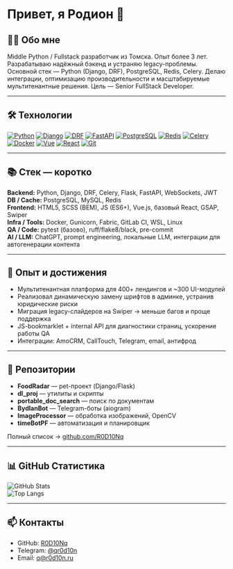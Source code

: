 # Привет, я Родион 👋

## 🧑‍💻 Обо мне
Middle Python / Fullstack разработчик из Томска. Опыт более 3 лет. Разрабатываю надёжный бэкенд и устраняю legacy-проблемы. Основной стек — Python (Django, DRF), PostgreSQL, Redis, Celery. Делаю интеграции, оптимизацию производительности и масштабируемые мультитенантные решения. Цель — Senior FullStack Developer.

---

## 🛠️ Технологии
[![Python](https://img.shields.io/badge/Python-3776AB?style=flat&logo=python&logoColor=white)]()
[![Django](https://img.shields.io/badge/Django-092E20?style=flat&logo=django&logoColor=white)]()
[![DRF](https://img.shields.io/badge/DRF-444?style=flat&logo=django&logoColor=white)]()
[![FastAPI](https://img.shields.io/badge/FastAPI-009688?style=flat&logo=fastapi&logoColor=white)]()
[![PostgreSQL](https://img.shields.io/badge/PostgreSQL-316192?style=flat&logo=postgresql&logoColor=white)]()
[![Redis](https://img.shields.io/badge/Redis-DC382D?style=flat&logo=redis&logoColor=white)]()
[![Celery](https://img.shields.io/badge/Celery-37814A?style=flat)]()
[![Docker](https://img.shields.io/badge/Docker-2496ED?style=flat&logo=docker&logoColor=white)]()
[![Vue](https://img.shields.io/badge/Vue.js-35495E?style=flat&logo=vuedotjs&logoColor=4FC08D)]()
[![React](https://img.shields.io/badge/React-20232A?style=flat&logo=react&logoColor=61DAFB)]()
[![Git](https://img.shields.io/badge/Git-F05032?style=flat&logo=git&logoColor=white)]()

---

## 📚 Стек — коротко
**Backend:** Python, Django, DRF, Celery, Flask, FastAPI, WebSockets, JWT  
**DB / Cache:** PostgreSQL, MySQL, Redis  
**Frontend:** HTML5, SCSS (BEM), JS (ES6+), Vue.js, базовый React, GSAP, Swiper  
**Infra / Tools:** Docker, Gunicorn, Fabric, GitLab CI, WSL, Linux  
**QA / Code:** pytest (базово), ruff/flake8/black, pre-commit  
**AI / LLM:** ChatGPT, prompt engineering, локальные LLM, интеграции для автогенерации контента  

---

## 🚀 Опыт и достижения
- Мультитенантная платформа для 400+ лендингов и ~300 UI-модулей  
- Реализовал динамическую замену шрифтов в админке, устранив юридические риски  
- Миграция legacy-слайдеров на Swiper → меньше багов и проще поддержка  
- JS-bookmarklet + internal API для диагностики страниц, ускорение работы QA  
- Интеграции: AmoCRM, CallTouch, Telegram, email, антифрод  

---

## 📂 Репозитории
- **FoodRadar** — pet-проект (Django/Flask)  
- **dl_proj** — утилиты и скрипты  
- **portable_doc_search** — поиск по документам  
- **BydlanBot** — Telegram-боты (aiogram)  
- **ImageProcessor** — обработка изображений, OpenCV  
- **timeBotPF** — автоматизация и планировщик  

Полный список → [github.com/R0D10Nq](https://github.com/R0D10Nq)

---

## 📊 GitHub Статистика
![GitHub Stats](https://github-readme-stats.vercel.app/api?username=R0D10Nq&show_icons=true&theme=dark)  
![Top Langs](https://github-readme-stats.vercel.app/api/top-langs/?username=R0D10Nq&layout=compact&theme=dark)

---

## 📫 Контакты
- GitHub: [R0D10Nq](https://github.com/R0D10Nq)  
- Telegram: [@qr0d10n](https://t.me/qr0d10n)  
- Email: q@r0d10n.ru
